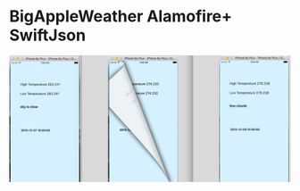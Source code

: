 # BigAppleWeather Alamofire+ SwiftJson

![alt tag](https://github.com/hellohelloye/BigAppleWeather/blob/master/Screen%20Shot%202015-12-20%20at%202.05.30%20AM.png)
